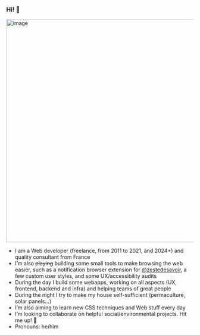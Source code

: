 ### Hi! 👋

<img width="2324" height="600" alt="image" src="https://github.com/user-attachments/assets/3b953e0e-ac0e-4f2c-869b-0b28ed4795af" />

- I am a Web developer (freelance, from 2011 to 2021, and 2024+) and quality consultant from France
- I’m also ~~playing~~ building some small tools to make browsing the web easier, such as a notification browser extension for [@zestedesavoir](https://github.com/zestedesavoir), a few custom user styles, and some UX/accessibility audits
- During the day I build some webapps, working on all aspects (UX, frontend, backend and infra) and helping teams of great people
- During the night I try to make my house self-sufficient (permaculture, solar panels…)
- I’m also aiming to learn new CSS techniques and Web stuff every day
- I’m looking to collaborate on helpful social/environmental projects. Hit me up! 👋
- Pronouns: he/him
